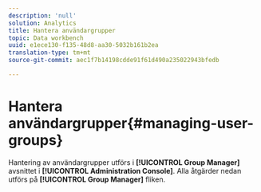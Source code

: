 ```yaml
---
description: 'null'
solution: Analytics
title: Hantera användargrupper
topic: Data workbench
uuid: e1ece130-f135-48d8-aa30-5032b161b2ea
translation-type: tm+mt
source-git-commit: aec1f7b14198cdde91f61d490a235022943bfedb

---
```



# Hantera användargrupper{#managing-user-groups}

Hantering av användargrupper utförs i **[!UICONTROL Group Manager]** avsnittet i **[!UICONTROL Administration Console]**. Alla åtgärder nedan utförs på **[!UICONTROL Group Manager]** fliken.
